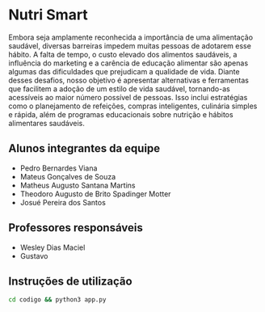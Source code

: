 # Nutri Smart

Embora seja amplamente reconhecida a importância de uma alimentação saudável, diversas barreiras impedem muitas pessoas de adotarem esse hábito. A falta de tempo, o custo elevado dos alimentos saudáveis, a influência do marketing e a carência de educação alimentar são apenas algumas das dificuldades que prejudicam a qualidade de vida. Diante desses desafios, nosso objetivo é apresentar alternativas e ferramentas que facilitem a adoção de um estilo de vida saudável, tornando-as acessíveis ao maior número possível de pessoas. Isso inclui estratégias como o planejamento de refeições, compras inteligentes, culinária simples e rápida, além de programas educacionais sobre nutrição e hábitos alimentares saudáveis.

## Alunos integrantes da equipe

* Pedro Bernardes Viana
* Mateus Gonçalves de Souza
* Matheus Augusto Santana Martins
* Theodoro Augusto de Brito Spadinger Motter
* Josué Pereira dos Santos

## Professores responsáveis

* Wesley Dias Maciel
* Gustavo

## Instruções de utilização

```bash
cd codigo && python3 app.py
```
